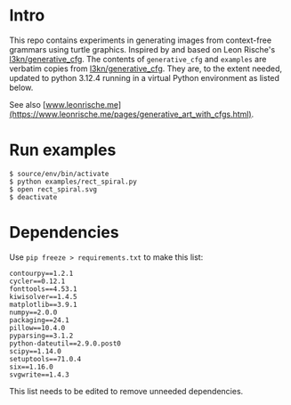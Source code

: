 

# Intro

This repo contains experiments in generating images from context-free grammars using turtle graphics.  Inspired by and based on Leon Rische's [l3kn/generative_cfg](https://github.com/l3kn/generative_cfg/tree/master?tab=readme-ov-file). The contents of `generative_cfg` and `examples` are verbatim copies from [l3kn/generative_cfg](https://github.com/l3kn/generative_cfg/tree/master?tab=readme-ov-file).  They are, to the extent needed, updated to python 3.12.4 running in a virtual Python environment as listed below.


See also [www.leonrische.me](https://www.leonrische.me/pages/generative_art_with_cfgs.html).

# Run examples

```
$ source/env/bin/activate
$ python examples/rect_spiral.py
$ open rect_spiral.svg
$ deactivate
```

# Dependencies

Use `pip freeze > requirements.txt` to make this list:

```
contourpy==1.2.1
cycler==0.12.1
fonttools==4.53.1
kiwisolver==1.4.5
matplotlib==3.9.1
numpy==2.0.0
packaging==24.1
pillow==10.4.0
pyparsing==3.1.2
python-dateutil==2.9.0.post0
scipy==1.14.0
setuptools==71.0.4
six==1.16.0
svgwrite==1.4.3
```

This list needs to be edited to remove unneeded dependencies.

